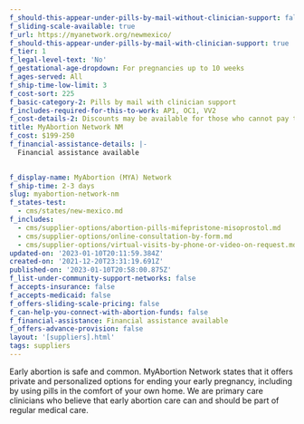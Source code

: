```yaml
---
f_should-this-appear-under-pills-by-mail-without-clinician-support: false
f_sliding-scale-available: true
f_url: https://myanetwork.org/newmexico/
f_should-this-appear-under-pills-by-mail-with-clinician-support: true
f_tier: 1
f_legal-level-text: 'No'
f_gestational-age-dropdown: For pregnancies up to 10 weeks
f_ages-served: All
f_ship-time-low-limit: 3
f_cost-sort: 225
f_basic-category-2: Pills by mail with clinician support
f_includes-required-for-this-to-work: AP1, OC1, VV2
f_cost-details-2: Discounts may be available for those who cannot pay the entire amount.
title: MyAbortion Network NM
f_cost: $199-250
f_financial-assistance-details: |-
  Financial assistance available

  ‍
f_display-name: MyAbortion (MYA) Network
f_ship-time: 2-3 days
slug: myabortion-network-nm
f_states-test:
  - cms/states/new-mexico.md
f_includes:
  - cms/supplier-options/abortion-pills-mifepristone-misoprostol.md
  - cms/supplier-options/online-consultation-by-form.md
  - cms/supplier-options/virtual-visits-by-phone-or-video-on-request.md
updated-on: '2023-01-10T20:11:59.384Z'
created-on: '2021-12-20T23:31:19.691Z'
published-on: '2023-01-10T20:58:00.875Z'
f_list-under-community-support-networks: false
f_accepts-insurance: false
f_accepts-medicaid: false
f_offers-sliding-scale-pricing: false
f_can-help-you-connect-with-abortion-funds: false
f_financial-assistance: Financial assistance available
f_offers-advance-provision: false
layout: '[suppliers].html'
tags: suppliers
---
```


Early abortion is safe and common. MyAbortion Network states that it offers private and personalized options for ending your early pregnancy, including by using pills in the comfort of your own home. We are primary care clinicians who believe that early abortion care can and should be part of regular medical care.

‍
